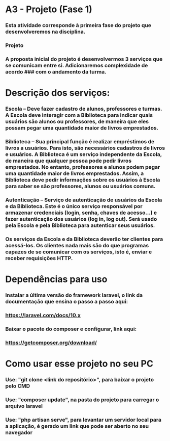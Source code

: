 # A3 - Projeto (Fase 1)
### Esta atividade corresponde à primeira fase do projeto que desenvolveremos na disciplina. 
### Projeto
### A proposta inicial do projeto é desenvolvermos 3 serviços que se comunicam entre si. Adicionaremos complexidade de acordo ### com o andamento da turma.

# Descrição dos serviços:
### Escola – Deve fazer cadastro de alunos, professores e turmas. A Escola deve interagir com a Biblioteca para indicar quais usuários são alunos ou professores, de maneira que eles possam pegar uma quantidade maior de livros emprestados.

### Biblioteca – Sua principal função é realizar empréstimos de livros a usuários. Para isto, são necessários cadastros de livros e usuários. A Biblioteca é um serviço independente da Escola, de maneira que qualquer pessoa pode pedir livros emprestados. No entanto, professores e alunos podem pegar uma quantidade maior de livros emprestados. Assim, a Biblioteca deve pedir informações sobre os usuários à Escola para saber se são professores, alunos ou usuários comuns.

### Autenticação – Serviço de autenticação de usuários da Escola e da Biblioteca. Este é o único serviço responsável por armazenar credenciais (login, senha, chaves de acesso…) e fazer autenticação dos usuários (log in, log out). Será usado pela Escola e pela Biblioteca para autenticar seus usuários.

### Os serviços da Escola e da Biblioteca deverão ter clientes para acessá-los. Os clientes nada mais são do que programas capazes de se comunicar com os serviços, isto é, enviar e receber requisições HTTP.

# Dependências para uso
### Instalar a última versão do framework laravel, o link da documentação que ensina o passo a passo aqui:
### https://laravel.com/docs/10.x

### Baixar o pacote do composer e configurar, link aqui:
### https://getcomposer.org/download/

# Como usar esse projeto no seu PC
### Use: "git clone <link do repositório>", para baixar o projeto pelo CMD
### Use: "composer update", na pasta do projeto para carregar o arquivo laravel
### Use: "php artisan serve", para levantar um servidor local para a aplicação, é gerado um link que pode ser aberto no seu navegador

